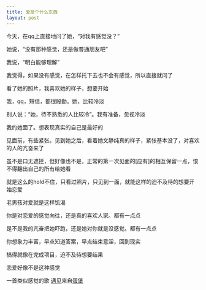 ```yaml
---
title: 爱是个什么东西
layout: post
---
```


今天，在qq上直接地问了她，“对我有感觉没？”

她说，“没有那种感觉，还是做普通朋友吧”

我说，“明白能够理解”
 
我觉得，如果没有感觉，在怎样托下去也不会有感觉，所以直接就问了
 
看了她的照片，我喜欢她的样子，想要开始
 
我，qq，短信，都很殷勤。她，比较冷淡
 
别人说：“她，待不熟悉的人比较冷”。我有准备，忽视冷淡
 
我约她面了。想表现真实的自己是最好的
 
见面前，有些紧张。见到她之后，看着她文静纯真的样子，紧张基本没了，对喜欢的人的亢奋来了
 
虽不是口无遮拦，但好像也不是，正常的第一次见面的[应有]的相互保留一点，恨不得翻出自己的所有给她看
 
就是这么的hold不住，只看过照片，只见到一面，就能这样的迫不及待的想要开始恋爱
 
老男孩对爱就是这样饥渴
 
你是对恋爱的感觉向往，还是真的喜欢人家。都有一点点
 
是不是我的亢奋把她吓跑，还是她对你就是没感觉。都有一点点
 
你想象力丰富，早点知道答案，早点结束意淫，回到现实
 
搞得就像在完成项目，迫不及待想要结果
 
恋爱好像不是这种感觉

一首类似感觉的歌 <a href="http://site.douban.com/softlipa/?s=8808">遇见</a>来自<a href="http://site.douban.com/softlipa/">蛋堡</a>
